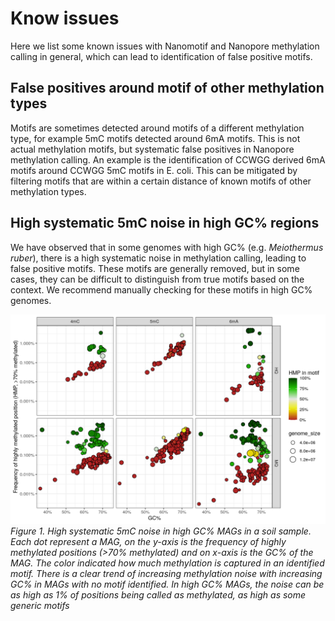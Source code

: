 # Know issues

Here we list some known issues with Nanomotif and Nanopore methylation calling in general, which can lead to identification of false positive motifs.



## False positives around motif of other methylation types

Motifs are sometimes detected around motifs of a different methylation type, for example 5mC motifs detected around 6mA motifs. This is not actual methylation motifs, but systematic false positives in Nanopore methylation calling. An example is the identification of CCWGG derived 6mA motifs around CCWGG 5mC motifs in E. coli. This can be mitigated by filtering motifs that are within a certain distance of known motifs of other methylation types.

## High systematic 5mC noise in high GC% regions

We have observed that in some genomes with high GC% (e.g. *Meiothermus ruber*), there is a high systematic noise in methylation calling, leading to false positive motifs. These motifs are generally removed, but in some cases, they can be difficult to distinguish from true motifs based on the context. We recommend manually checking for these motifs in high GC% genomes.

![High systematic 5mC noise in high GC% regions](../figures/GC_bias_mfd02199.png)
*Figure 1. High systematic 5mC noise in high GC% MAGs in a soil sample. Each dot represent a MAG, on the y-axis is the frequency of highly methylated positions (>70% methylated) and on x-axis is the GC% of the MAG. The color indicated how much methylation is captured in an identified motif. There is a clear trend of increasing methylation noise with increasing GC% in MAGs with no motif identified. In high GC% MAGs, the noise can be as high as 1% of positions being called as methylated, as high as some generic motifs*